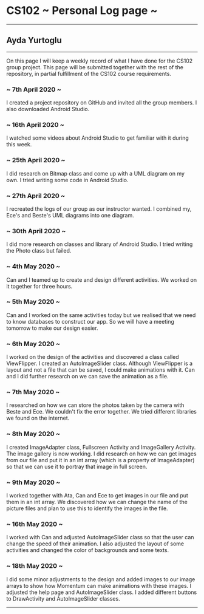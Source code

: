 # CS102 ~ Personal Log page ~
****
## Ayda Yurtoglu
****

On this page I will keep a weekly record of what I have done for the CS102 group project. This page will be submitted together with the rest of the repository, in partial fulfillment of the CS102 course requirements.

### ~ 7th April 2020 ~
I created a project repository on GitHub and invited all the group members.
I also downloaded Android Studio.

### ~ 16th April 2020 ~
I watched some videos about Android Studio to get familiar with it during this week. 

### ~ 25th April 2020 ~
I did research on Bitmap class and come up with a UML diagram on my own.
I tried writing some code in Android Studio.

### ~ 27th April 2020 ~
I recreated the logs of our group as our instructor wanted.
I combined my, Ece's and Beste's UML diagrams into one diagram.

### ~ 30th April 2020 ~
I did more research on classes and library of Android Studio.
I tried writing the Photo class but failed.

### ~ 4th May 2020 ~
Can and I teamed up to create and design different activities.
We worked on it together for three hours.

### ~ 5th May 2020 ~
Can and I worked on the same activities today but we realised that we need
to know databases to construct our app. So we will have a meeting tomorrow to make our
design easier.

### ~ 6th May 2020 ~
I worked on the design of the activities and discovered a class called
ViewFlipper. I created an AutoImageSlider class. Although ViewFlipper 
is a layout and not a file that can be saved, I could make animations 
with it. Can and I did further research on we can save the animation 
as a file.

### ~ 7th May 2020 ~
I researched on how we can store the photos taken by the camera with
Beste and Ece. We couldn't fix the error together. We tried different
libraries we found on the internet.

### ~ 8th May 2020 ~
I created ImageAdapter class, Fullscreen Activity and ImageGallery Activity.
The image gallery is now working. I did research on how we can get images
from our file and put it in an int array (which is a property of ImageAdapter)
so that we can use it to portray that image in full screen.

### ~ 9th May 2020 ~
I worked together with Ata, Can and Ece to get images in our file and put them
in an int array. We discovered how we can change the name of the picture files
and plan to use this to identify the images in the file.

### ~ 16th May 2020 ~
I worked with Can and adjusted AutoImageSlider class so that the user can 
change the speed of their animation. I also adjusted the layout of some activities
and changed the color of backgrounds and some texts.

### ~ 18th May 2020 ~
I did some minor adjustments to the design and added images to our image arrays to
show how Momentum can make animations with these images. I adjusted the help page and 
AutoImageSlider class. I added different buttons to DrawActivity and AutoImageSlider
classes. 

****
